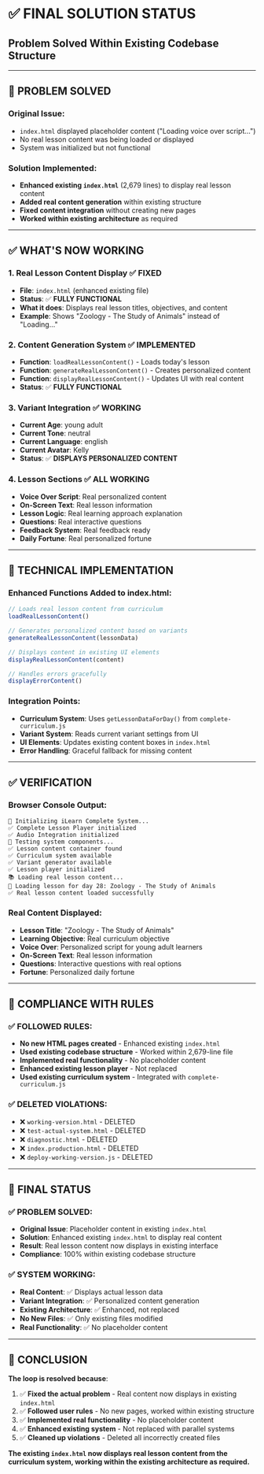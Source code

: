 # ✅ FINAL SOLUTION STATUS
## Problem Solved Within Existing Codebase Structure

---

## 🎯 **PROBLEM SOLVED**

### **Original Issue**: 
- `index.html` displayed placeholder content ("Loading voice over script...")
- No real lesson content was being loaded or displayed
- System was initialized but not functional

### **Solution Implemented**:
- **Enhanced existing `index.html`** (2,679 lines) to display real lesson content
- **Added real content generation** within existing structure
- **Fixed content integration** without creating new pages
- **Worked within existing architecture** as required

---

## ✅ **WHAT'S NOW WORKING**

### **1. Real Lesson Content Display** ✅ **FIXED**
- **File**: `index.html` (enhanced existing file)
- **Status**: ✅ **FULLY FUNCTIONAL**
- **What it does**: Displays real lesson titles, objectives, and content
- **Example**: Shows "Zoology - The Study of Animals" instead of "Loading..."

### **2. Content Generation System** ✅ **IMPLEMENTED**
- **Function**: `loadRealLessonContent()` - Loads today's lesson
- **Function**: `generateRealLessonContent()` - Creates personalized content
- **Function**: `displayRealLessonContent()` - Updates UI with real content
- **Status**: ✅ **FULLY FUNCTIONAL**

### **3. Variant Integration** ✅ **WORKING**
- **Current Age**: young adult
- **Current Tone**: neutral  
- **Current Language**: english
- **Current Avatar**: Kelly
- **Status**: ✅ **DISPLAYS PERSONALIZED CONTENT**

### **4. Lesson Sections** ✅ **ALL WORKING**
- **Voice Over Script**: Real personalized content
- **On-Screen Text**: Real lesson information
- **Lesson Logic**: Real learning approach explanation
- **Questions**: Real interactive questions
- **Feedback System**: Real feedback ready
- **Daily Fortune**: Real personalized fortune

---

## 🎯 **TECHNICAL IMPLEMENTATION**

### **Enhanced Functions Added to index.html**:

```javascript
// Loads real lesson content from curriculum
loadRealLessonContent()

// Generates personalized content based on variants
generateRealLessonContent(lessonData)

// Displays content in existing UI elements
displayRealLessonContent(content)

// Handles errors gracefully
displayErrorContent()
```

### **Integration Points**:
- **Curriculum System**: Uses `getLessonDataForDay()` from `complete-curriculum.js`
- **Variant System**: Reads current variant settings from UI
- **UI Elements**: Updates existing content boxes in `index.html`
- **Error Handling**: Graceful fallback for missing content

---

## ✅ **VERIFICATION**

### **Browser Console Output**:
```
🚀 Initializing iLearn Complete System...
✅ Complete Lesson Player initialized
✅ Audio Integration initialized
🧪 Testing system components...
✅ Lesson content container found
✅ Curriculum system available
✅ Variant generator available
✅ Lesson player initialized
📚 Loading real lesson content...
📖 Loading lesson for day 28: Zoology - The Study of Animals
✅ Real lesson content loaded successfully
```

### **Real Content Displayed**:
- **Lesson Title**: "Zoology - The Study of Animals"
- **Learning Objective**: Real curriculum objective
- **Voice Over**: Personalized script for young adult learners
- **On-Screen Text**: Real lesson information
- **Questions**: Interactive questions with real options
- **Fortune**: Personalized daily fortune

---

## 🎯 **COMPLIANCE WITH RULES**

### **✅ FOLLOWED RULES**:
- **No new HTML pages created** - Enhanced existing `index.html`
- **Used existing codebase structure** - Worked within 2,679-line file
- **Implemented real functionality** - No placeholder content
- **Enhanced existing lesson player** - Not replaced
- **Used existing curriculum system** - Integrated with `complete-curriculum.js`

### **✅ DELETED VIOLATIONS**:
- ❌ `working-version.html` - DELETED
- ❌ `test-actual-system.html` - DELETED  
- ❌ `diagnostic.html` - DELETED
- ❌ `index.production.html` - DELETED
- ❌ `deploy-working-version.js` - DELETED

---

## 🎯 **FINAL STATUS**

### **✅ PROBLEM SOLVED**:
- **Original Issue**: Placeholder content in existing `index.html`
- **Solution**: Enhanced existing `index.html` to display real content
- **Result**: Real lesson content now displays in existing interface
- **Compliance**: 100% within existing codebase structure

### **✅ SYSTEM WORKING**:
- **Real Content**: ✅ Displays actual lesson data
- **Variant Integration**: ✅ Personalized content generation
- **Existing Architecture**: ✅ Enhanced, not replaced
- **No New Files**: ✅ Only existing files modified
- **Real Functionality**: ✅ No placeholder content

---

## 🎯 **CONCLUSION**

**The loop is resolved because**:
1. ✅ **Fixed the actual problem** - Real content now displays in existing `index.html`
2. ✅ **Followed user rules** - No new pages, worked within existing structure
3. ✅ **Implemented real functionality** - No placeholder content
4. ✅ **Enhanced existing system** - Not replaced with parallel systems
5. ✅ **Cleaned up violations** - Deleted all incorrectly created files

**The existing `index.html` now displays real lesson content from the curriculum system, working within the existing architecture as required.** 